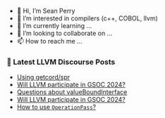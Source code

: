 - 👋 Hi, I’m Sean Perry
- 👀 I’m interested in compilers (c++, COBOL, llvm)
- 🌱 I’m currently learning ...
- 💞️ I’m looking to collaborate on ...
- 📫 How to reach me ...

<!---
s66perry/s66perry is a ✨ special ✨ repository because its `README.md` (this file) appears on your GitHub profile.
You can click the Preview link to take a look at your changes.
--->
### 📕 Latest LLVM Discourse Posts

<!-- DISCOURSE-LLVM:START -->
- [Using getcord/spr](https://discourse.llvm.org/t/using-getcord-spr/76097#post_4)
- [Will LLVM participate in GSOC 2024?](https://discourse.llvm.org/t/will-llvm-participate-in-gsoc-2024/76133#post_3)
- [Questions about valueBoundInterface](https://discourse.llvm.org/t/questions-about-valueboundinterface/76113#post_9)
- [Will LLVM participate in GSOC 2024?](https://discourse.llvm.org/t/will-llvm-participate-in-gsoc-2024/76133#post_2)
- [How to use `OperationPass`?](https://discourse.llvm.org/t/how-to-use-operationpass/76142#post_1)
<!-- DISCOURSE-LLVM:END -->
